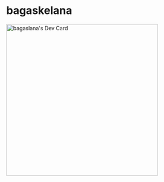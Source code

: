 # bagaskelana


<a href="https://app.daily.dev/bagaslana"><img src="https://api.daily.dev/devcards/b13e3baac94049ea89308ee26d3bcc32.png?r=b9d" width="400" alt="bagaslana's Dev Card"/></a>
